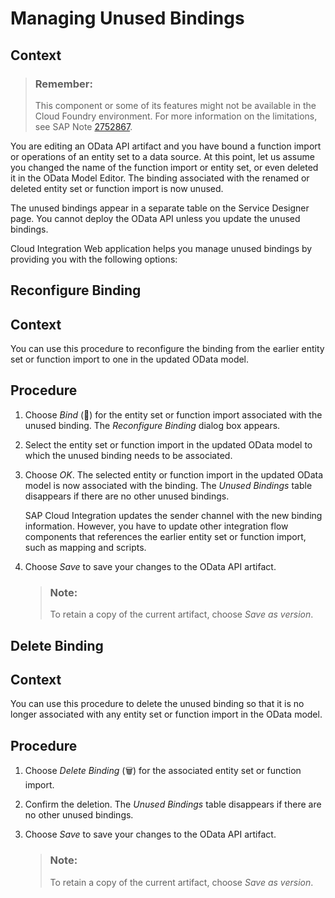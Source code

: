 <!-- loio585639c97b3e4e5b83401f12bee9d5fe -->

<link rel="stylesheet" type="text/css" href="../css/sap-icons.css"/>

# Managing Unused Bindings



## Context

> ### Remember:  
> This component or some of its features might not be available in the Cloud Foundry environment. For more information on the limitations, see SAP Note [2752867](https://launchpad.support.sap.com/#/notes/2752867).

You are editing an OData API artifact and you have bound a function import or operations of an entity set to a data source. At this point, let us assume you changed the name of the function import or entity set, or even deleted it in the OData Model Editor. The binding associated with the renamed or deleted entity set or function import is now unused.

The unused bindings appear in a separate table on the Service Designer page. You cannot deploy the OData API unless you update the unused bindings.

Cloud Integration Web application helps you manage unused bindings by providing you with the following options:

 <a name="task_fs2_pd4_pv"/>

<!-- task\_fs2\_pd4\_pv -->

## Reconfigure Binding



## Context

You can use this procedure to reconfigure the binding from the earlier entity set or function import to one in the updated OData model.



<a name="task_fs2_pd4_pv__steps_o1h_rd4_pv"/>

## Procedure

1.  Choose *Bind* \(:link:\) for the entity set or function import associated with the unused binding. The *Reconfigure Binding* dialog box appears.

2.  Select the entity set or function import in the updated OData model to which the unused binding needs to be associated.

3.  Choose *OK*. The selected entity or function import in the updated OData model is now associated with the binding. The *Unused Bindings* table disappears if there are no other unused bindings.

    SAP Cloud Integration updates the sender channel with the new binding information. However, you have to update other integration flow components that references the earlier entity set or function import, such as mapping and scripts.

4.  Choose *Save* to save your changes to the OData API artifact.

    > ### Note:  
    > To retain a copy of the current artifact, choose *Save as version*.


 <a name="task_nbp_xc4_pv"/>

<!-- task\_nbp\_xc4\_pv -->

## Delete Binding



## Context

You can use this procedure to delete the unused binding so that it is no longer associated with any entity set or function import in the OData model.



<a name="task_nbp_xc4_pv__steps_arr_dd4_pv"/>

## Procedure

1.  Choose *Delete Binding* \(:wastebasket:\) for the associated entity set or function import.

2.  Confirm the deletion. The *Unused Bindings* table disappears if there are no other unused bindings.

3.  Choose *Save* to save your changes to the OData API artifact.

    > ### Note:  
    > To retain a copy of the current artifact, choose *Save as version*.


